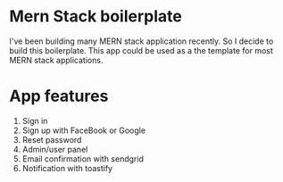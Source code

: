 # Mern Stack boilerplate

I've been building many MERN stack application recently. So I decide to build this boilerplate.
This app could be used as a the template for most MERN stack applications.

# App features

1. Sign in
2. Sign up with FaceBook or Google
3. Reset password
4. Admin/user panel
5. Email confirmation with sendgrid
6. Notification with toastify

